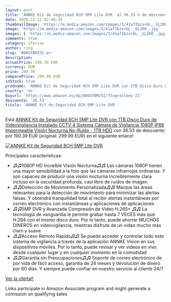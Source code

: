 ```yaml
---
layout: post
title: 'ANNKE Kit de Seguridad 8CH 5MP Lite DVR  al 36.53 % de descuento'
date: 2020-12-12 02:48:39
thumbnailImage: 'https://m.media-amazon.com/images/I/41afIbzx+bL._SL200_.jpg'
image: 'https://m.media-amazon.com/images/I/41afIbzx+bL._SL200_.jpg'
images: [ 'https://m.media-amazon.com/images/I/41afIbzx+bL._SL200_.jpg' ]
comments: true
category: ofertas
author: ring
slug: 'B00SYBM25I-es'
description:
actualPrice: 190.39 EUR
currency: EUR
price: 190.39
comparePrice: 299.99 EUR
inStock: true
prodname: 'ANNKE Kit de Seguridad 8CH 5MP Lite DVR con 1TB Disco Duro de Videovigilancia Instalado  CCTV 4 Sistema Cámara de Vigilancia 1080P IP66 Impermeable Visión Nocturna No-Ruido - 1TB HDD'
country: 'es'
buyurl: 'https://www.amazon.es/dp/B00SYBM25I/?tag=tolees-21'
descuento: '36.53'
titulo: 'ANNKE Kit de Seguridad 8CH 5MP Lite DVR '
---
```


Está [ANNKE Kit de Seguridad 8CH 5MP Lite DVR con 1TB Disco Duro de Videovigilancia Instalado  CCTV 4 Sistema Cámara de Vigilancia 1080P IP66 Impermeable Visión Nocturna No-Ruido - 1TB HDD](https://www.amazon.es/dp/B00SYBM25I/?tag=tolees-21) con 36.53 de descuento por 190.39 EUR (original: 299.99 EUR) en el siguiente enlace!

[![ANNKE Kit de Seguridad 8CH 5MP Lite DVR ](https://m.media-amazon.com/images/I/41afIbzx+bL._SL200_.jpg)](https://www.amazon.es/dp/B00SYBM25I/?tag=tolees-21)

Principales características:

- ♫♫1080P HD Increíble Visión Nocturna♫♫ Las cámaras 1080P tienen una mayor sensibilidad a la foto que las cámaras infrarrojas ordinarias. Y son capaces de producir una visión nocturna increíblemente clara incluso en la oscuridad profunda, casi libre de ruidos de imagen
- ♫♫Detección de Movimiento Personalizada♫♫ Marque las áreas relevantes para la detección de movimiento para minimizar las alertas falsas. Y obtendrá tranquilidad total al recibir alertas instantáneas por correo electrónico con instantáneas y aplicaciones de aplicaciones
- ♫♫5MP DVR y Avanzada Compresión de Video H.265+ ♫♫ La tecnología de vanguardia le permite grabar hasta 7 VECES más que H.264 con el mismo disco duro. Por lo tanto, puede ahorrar MUCHOS DINEROS en videovigilancia, mientras disfruta de un video mucho más claro y suave
- ♫♫Acceso Remoto Rápido♫♫ Se puede acceder y controlar todo este sistema de vigilancia a través de la aplicación ANNKE Vision en sus dispositivos móviles. Por lo tanto, puede revisar y ver videos en vivo desde cualquier lugar y en cualquier momento en la comodidad
- ♫♫Garantía sin Preocupaciones♫♫ Soporte de correo electrónico de por vida de fácil acceso, garantía de 24 meses y devolución de dinero por 60 días. Y siempre puede confiar en nuestro servicio al cliente 24/7

[Ver la oferta!!](https://www.amazon.es/dp/B00SYBM25I/?tag=tolees-21)

Links participate in Amazon Associate program and might generate a comission on qualifying sales



